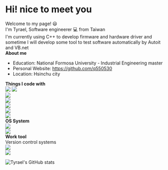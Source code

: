 # Hi! nice to meet you
 Welcome to my page!  😃   
I'm Tyrael, Software engineerer :computer: from Taiwan   
I'm currently using C++ to develop firmware and hardware driver and sometime I will develop some tool to test software automatically by Autoit and VB.net  
**About me**
* Education: National Formosa University - Industrial Engineering master 
* Personal Website: https://github.com/q550530
* Location: Hsinchu city

**Things I code with**  
![](https://img.shields.io/badge/Cpp-Usually-green) ![](https://img.shields.io/badge/AutoIt-Usually-green)  
![](https://img.shields.io/badge/VB.net-sometime-blue)  
![](https://img.shields.io/badge/Verilog-sometime-blue)  
![](https://img.shields.io/badge/Python-Occasionally-orange)  
![](https://img.shields.io/badge/MySql-Seldom-red)  
![](https://img.shields.io/badge/MatLab-Seldom-red)  
**OS System**  
![](https://img.shields.io/badge/Windows-Usually-green)  
![](https://img.shields.io/badge/Linux-Seldom-red)  
**Work tool**  
Version control systems  
![](https://img.shields.io/badge/WinCVS-Usually-green)  
![](https://img.shields.io/badge/GitHub-sometime-blue)  



![Tyrael's GitHub stats](https://github-readme-stats.vercel.app/api?username=q550530&show_icons=true&theme=radical)



